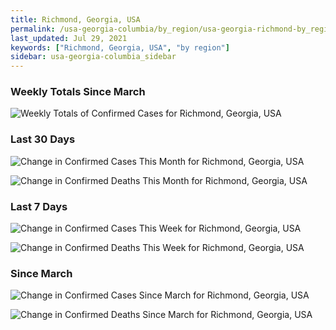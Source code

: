 ```yaml
---
title: Richmond, Georgia, USA
permalink: /usa-georgia-columbia/by_region/usa-georgia-richmond-by_region.html
last_updated: Jul 29, 2021
keywords: ["Richmond, Georgia, USA", "by region"]
sidebar: usa-georgia-columbia_sidebar
---
```


<h3>Weekly Totals Since March</h3>

![Weekly Totals of Confirmed Cases for Richmond, Georgia, USA](/covid_tracker/images/graphs/usa-georgia-richmond-weekly_totals_graph.png)

<h3>Last 30 Days</h3>

![Change in Confirmed Cases This Month for Richmond, Georgia, USA](/covid_tracker/images/graphs/usa-georgia-richmond-delta_confirmed-30_days_graph.png)

![Change in Confirmed Deaths This Month for Richmond, Georgia, USA](/covid_tracker/images/graphs/usa-georgia-richmond-delta_deaths-30_days_graph.png)

<h3>Last 7 Days</h3>

![Change in Confirmed Cases This Week for Richmond, Georgia, USA](/covid_tracker/images/graphs/usa-georgia-richmond-delta_confirmed-7_days_graph.png)

![Change in Confirmed Deaths This Week for Richmond, Georgia, USA](/covid_tracker/images/graphs/usa-georgia-richmond-delta_deaths-7_days_graph.png)

<h3>Since March</h3>

![Change in Confirmed Cases Since March for Richmond, Georgia, USA](/covid_tracker/images/graphs/usa-georgia-richmond-delta_confirmed-since_march_graph.png)

![Change in Confirmed Deaths Since March for Richmond, Georgia, USA](/covid_tracker/images/graphs/usa-georgia-richmond-delta_deaths-since_march_graph.png)
